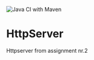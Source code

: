 ![Java CI with Maven](https://github.com/SebEil/HttpServer/workflows/Java%20CI%20with%20Maven/badge.svg)
# HttpServer

Httpserver from assignment nr.2 
